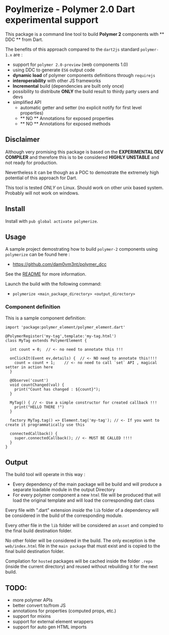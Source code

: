 # Poylmerize - Polymer 2.0 Dart experimental support

This package is a command line tool to build **Polymer 2** components with ** DDC ** from Dart.

The benefits of this approach compared to the `dart2js` standard `polymer-1.x` are :

 - support for `polymer 2.0-preview` (web components 1.0)
 - using DDC to generate `ES6` output code
 - **dynamic load** of polymer components definitions through `requirejs`
 - **interoperability** with other JS frameworks
 - **Incremental** build (dependencies are built only once)
 - possibility to distribute **ONLY** the build result to thirdy party users and devs
 - simplified API
   - automatic getter and setter (no explicit notify for first level properties)
   - ** NO ** Annotations for exposed properties
   - ** NO ** Annotations for exposed methods

## Disclaimer

Although very promising this package is based on the **EXPERIMENTAL DEV COMPILER** and therefore this
is to be considered **HIGHLY UNSTABLE** and not ready for production.

Nevertheless it can be though as a POC to demostrate the extremely high potential of this approach for Dart.

This tool is tested *ONLY* on Linux. Should work on other unix based system. Probably will not work on windows.

## Install

Install with `pub global activate polymerize`.

## Usage

A sample project demostrating how to build `polymer-2` components using `polymerize` can be found here :
 - https://github.com/dam0vm3nt/polymer_dcc

See the [README](https://github.com/dam0vm3nt/polymer_dcc/blob/master/README.md) for more information.

Launch the build with the following command:

 - `polymerize <main_package_directory> <output_directory>`

### Component definition

This is a sample component definition:

    import 'package:polymer_element/polymer_element.dart'

    @PolymerRegister('my-tag',template:'my-tag.html')
    class MyTag extends PolymerElement {

      int count = 0;  // <- no need to annotate this !!!

      onClickIt(Event ev,details) {  // <- NO need to annotate this!!!!
        count = count + 1;    // <- no need to call `set` API , magical setter in action here
      }

      @Observe('count')
      void countChanged(val) {
        print("Count has changed : ${count}");
      }

      MyTag() { // <- Use a simple constructor for created callback !!!
        print("HELLO THERE !")
      }

      factory MyTag.tag() => Element.tag('my-tag'); // <- If you want to create it programmatically use this

      connectedCallback() {
        super.connectedCallback(); // <- MUST BE CALLED !!!!
      }
    }

## Output

The build tool will operate in this way :

 - Every dependency of the main package will be build and will produce a separate loadable module in the output Directory
 - For every polymer component a new `html` file will be produced that will load the original template and will load the corresponding dart class

Every file with ".dart" extension *inside* the `lib` folder of a dependency will be considered in the build of the corresponding module.

Every other file in the `lib` folder will be considered an `asset` and compied to the final build destination folder.

No other folder will be considered in the build. The only exception is the `web/index.html` file in the `main package` that must exist and is copied
to the final build destination folder.

Compilation for `hosted` packages will be cached inside the folder `.repo` (inside the current directory) and reused without rebuilding it for the next build.

## TODO:

 - more polymer APIs
 - better convert to/from JS
 - annotations for properties (computed props, etc.)
 - support for mixins
 - support for external element wrappers
 - support for auto gen HTML imports
